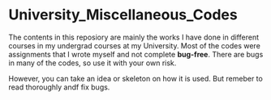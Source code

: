 # University_Miscellaneous_Codes

The contents in this reposiory are mainly the works I have done in different courses in my undergrad courses at my University. Most of the codes were assignments that I wrote myself and not complete **bug-free**. There are bugs in many of the codes, so use it with your own risk.

However, you can take an idea or skeleton on how it is used. But remeber to read thoroughly andf fix bugs.
